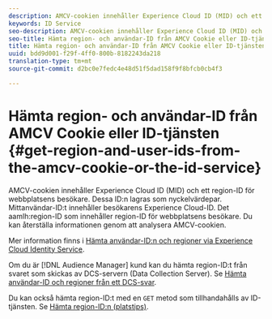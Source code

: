 ```yaml
---
description: AMCV-cookien innehåller Experience Cloud ID (MID) och ett region-ID för webbplatsens besökare. Dessa ID:n lagras som nyckelvärdepar. Mittanvändar-ID:t innehåller besökarens Experience Cloud-ID. Regionens id innehåller region-id:t för webbplatsens besökare. Du kan återställa informationen genom att analysera AMCV-cookien.
keywords: ID Service
seo-description: AMCV-cookien innehåller Experience Cloud ID (MID) och ett region-ID för webbplatsens besökare. Dessa ID:n lagras som nyckelvärdepar. Mittanvändar-ID:t innehåller besökarens Experience Cloud-ID. Regionens id innehåller region-id:t för webbplatsens besökare. Du kan återställa informationen genom att analysera AMCV-cookien.
seo-title: Hämta region- och användar-ID från AMCV Cookie eller ID-tjänsten
title: Hämta region- och användar-ID från AMCV Cookie eller ID-tjänsten
uuid: bdd9d001-f29f-4ff0-800b-8182243da218
translation-type: tm+mt
source-git-commit: d2bc0e7fedc4e48d51f5dad158f9f8bfcb0cb4f3

---
```



# Hämta region- och användar-ID från AMCV Cookie eller ID-tjänsten {#get-region-and-user-ids-from-the-amcv-cookie-or-the-id-service}

AMCV-cookien innehåller Experience Cloud ID (MID) och ett region-ID för webbplatsens besökare. Dessa ID:n lagras som nyckelvärdepar. Mittanvändar-ID:t innehåller besökarens Experience Cloud-ID. Det aamlh:region-ID som innehåller region-ID för webbplatsens besökare. Du kan återställa informationen genom att analysera AMCV-cookien.

Mer information finns i [Hämta användar-ID:n och regioner via Experience Cloud Identity Service](https://docs.adobe.com/content/help/en/audience-manager/user-guide/api-and-sdk-code/dcs/dcs-apis/dcs-mcid-ids.html).

Om du är [!DNL Audience Manager] kund kan du hämta region-ID:t från svaret som skickas av DCS-servern (Data Collection Server). Se [Hämta användar-ID och regioner från ett DCS-svar](https://docs.adobe.com/content/help/en/audience-manager/user-guide/api-and-sdk-code/dcs/dcs-apis/dcs-aam-ids.html).

Du kan också hämta region-ID:t med en `GET` metod som tillhandahålls av ID-tjänsten. Se [Hämta region-ID:n (platstips)](../library/get-set/getlocationhint.md#reference-a761030ff06c4439946bb56febf42d4c).
